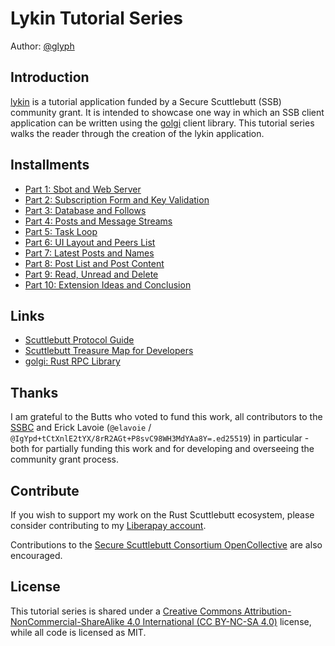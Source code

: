# Lykin Tutorial Series

Author: [@glyph](https://mycelial.technology/)

## Introduction

[lykin](https://git.coopcloud.tech/glyph/lykin) is a tutorial application funded by a Secure Scuttlebutt (SSB) community grant. It is intended to showcase one way in which an SSB client application can be written using the [golgi](https://git.coopcloud.tech/golgi-ssb/golgi) client library. This tutorial series walks the reader through the creation of the lykin application.

## Installments

 - [Part 1: Sbot and Web Server](https://git.coopcloud.tech/glyph/lykin_tutorial/src/branch/main/part_1_sbot_rocket)
 - [Part 2: Subscription Form and Key Validation](https://git.coopcloud.tech/glyph/lykin_tutorial/src/branch/main/part_2_subscribe_form)
 - [Part 3: Database and Follows](https://git.coopcloud.tech/glyph/lykin_tutorial/src/branch/main/part_3_database_follows)
 - [Part 4: Posts and Message Streams](https://git.coopcloud.tech/glyph/lykin_tutorial/src/branch/main/part_4_posts_streams)
 - [Part 5: Task Loop](https://git.coopcloud.tech/glyph/lykin_tutorial/src/branch/main/part_5_task_loop)
 - [Part 6: UI Layout and Peers List](https://git.coopcloud.tech/glyph/lykin_tutorial/src/branch/main/part_6_ui_layout)
 - [Part 7: Latest Posts and Names](https://git.coopcloud.tech/glyph/lykin_tutorial/src/branch/main/part_7_latest_posts)
 - [Part 8: Post List and Post Content](https://git.coopcloud.tech/glyph/lykin_tutorial/src/branch/main/part_8_ui_posts)
 - [Part 9: Read, Unread and Delete](https://git.coopcloud.tech/glyph/lykin_tutorial/src/branch/main/part_9_read_delete)
 - [Part 10: Extension Ideas and Conclusion](https://git.coopcloud.tech/glyph/lykin_tutorial/src/branch/main/part_10_extension_ideas)

## Links

 - [Scuttlebutt Protocol Guide](https://ssbc.github.io/scuttlebutt-protocol-guide/)
 - [Scuttlebutt Treasure Map for Developers](https://dev.scuttlebutt.nz)
 - [golgi: Rust RPC Library](http://golgi.mycelial.technology/)

## Thanks

I am grateful to the Butts who voted to fund this work, all contributors to the [SSBC](https://opencollective.com/secure-scuttlebutt-consortium) and Erick Lavoie (`@elavoie` / `@IgYpd+tCtXnlE2tYX/8rR2AGt+P8svC98WH3MdYAa8Y=.ed25519`) in particular - both for partially funding this work and for developing and overseeing the community grant process.

## Contribute

If you wish to support my work on the Rust Scuttlebutt ecosystem, please consider contributing to my [Liberapay account](https://liberapay.com/glyph/).

Contributions to the [Secure Scuttlebutt Consortium OpenCollective](https://opencollective.com/secure-scuttlebutt-consortium) are also encouraged.

## License

This tutorial series is shared under a [Creative Commons Attribution-NonCommercial-ShareAlike 4.0 International (CC BY-NC-SA 4.0)](https://creativecommons.org/licenses/by-nc-sa/4.0/) license, while all code is licensed as MIT.
